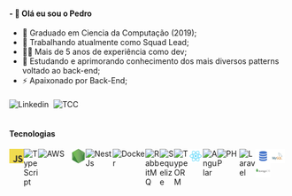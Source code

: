 #### - 👋 Olá eu sou o Pedro 

- 🔭 Graduado em Ciencia da Computação (2019);
- 🔭 Trabalhando atualmente como Squad Lead;
- 👨‍💻  Mais de 5 anos de experiência como dev;
- 🌱 Estudando e aprimorando conhecimento dos mais diversos patterns voltado ao back-end;
- ⚡ Apaixonado por Back-End;

####
<a href="https://www.linkedin.com/in/pedro-henrique-de-souza-silva-6192b0161/"><img align="left" alt="Linkedin" width="80px" src="https://tm.ibxk.com.br/2022/04/21/21104125110049.jpg?ims=1120x420" /> </a>
####
<a href="https://drive.google.com/file/d/1quqWUdRhblh2Ie3FrQ2WVmwjQSPZW5kX/view"><img align="left" alt="TCC" width="80px" src="https://lh4.googleusercontent.com/ZiZbnax-K7GTedLqSp4wAMkhgNRHOxovPBPJ-6PdtMfr6PXLuKob7-S03wQkBcvi013Skd9LgsT7b5qnUmacQ_n779hqo8SStX-7N9TkPnvRVLm71OISkX8xTooXe29h20LcTkzv" /> </a>
<br> </br>
#### Tecnologias
<img align="left" alt="JavaScript" width="26px" src="https://raw.githubusercontent.com/github/explore/80688e429a7d4ef2fca1e82350fe8e3517d3494d/topics/javascript/javascript.png" />
<img align="left" alt="TypeScript" width="26px" src="https://upload.wikimedia.org/wikipedia/commons/4/4c/Typescript_logo_2020.svg" />
<img align="left" alt="AWS" width="60px" src="https://tm.ibxk.com.br/2022/03/08/08143252032281.jpg?ims=1120x420" />
<img align="left" alt="Node.js" width="26px" src="https://raw.githubusercontent.com/github/explore/80688e429a7d4ef2fca1e82350fe8e3517d3494d/topics/nodejs/nodejs.png" />
<img align="left" alt="NestJs" width="49px" src="https://blog.theodo.com/static/dfa7994d6389d439e8a14bc09d03326b/a79d3/1_cZXAov35eTfE545EiuGFqQ.png" />
<img align="left" alt="Docker" width="59px" src="https://d1.awsstatic.com/acs/characters/Logos/Docker-Logo_Horizontel_279x131.b8a5c41e56b77706656d61080f6a0217a3ba356d.png" />
<img align="left" alt="RabbitMQ" width="26px" src="https://suporte.alclaudius.com.br/static/img/logo/rabbitmq-logo.png" />
<img align="left" alt="Sequelize" width="26px" src="https://cdn.icon-icons.com/icons2/2107/PNG/512/file_type_sequelize_icon_130173.png" />
<img align="left" alt="Type ORM" width="26px" src="https://avatars.githubusercontent.com/u/20165699?s=200&v=4" />
<img align="left" alt="React" width="26px" src="https://raw.githubusercontent.com/github/explore/80688e429a7d4ef2fca1e82350fe8e3517d3494d/topics/react/react.png" />
<img align="left" alt="Angular" width="26px" src="https://upload.wikimedia.org/wikipedia/commons/c/cf/Angular_full_color_logo.svg" />
<img align="left" alt="PHP" width="40px" src="https://upload.wikimedia.org/wikipedia/commons/2/27/PHP-logo.svg" />
<img align="left" alt="Laravel" width="30px" src="https://upload.wikimedia.org/wikipedia/commons/9/9a/Laravel.svg" />
<img align="left" alt="SQL" width="26px" src="https://raw.githubusercontent.com/github/explore/80688e429a7d4ef2fca1e82350fe8e3517d3494d/topics/sql/sql.png" />
<img align="left" alt="MySQL" width="26px" src="https://raw.githubusercontent.com/github/explore/80688e429a7d4ef2fca1e82350fe8e3517d3494d/topics/mysql/mysql.png" />
<img align="left" alt="MongoDB" width="26px" src="https://raw.githubusercontent.com/github/explore/80688e429a7d4ef2fca1e82350fe8e3517d3494d/topics/mongodb/mongodb.png" />

